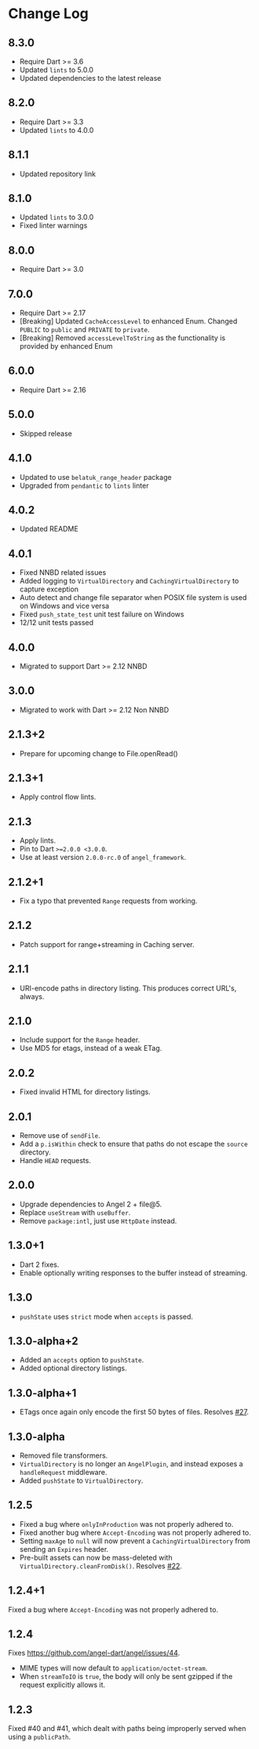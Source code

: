 # Change Log

## 8.3.0

* Require Dart >= 3.6
* Updated `lints` to 5.0.0
* Updated dependencies to the latest release

## 8.2.0

* Require Dart >= 3.3
* Updated `lints` to 4.0.0

## 8.1.1

* Updated repository link

## 8.1.0

* Updated `lints` to 3.0.0
* Fixed linter warnings

## 8.0.0

* Require Dart >= 3.0

## 7.0.0

* Require Dart >= 2.17
* [Breaking] Updated `CacheAccessLevel` to enhanced Enum. Changed `PUBLIC` to `public` and `PRIVATE` to `private`.
* [Breaking] Removed `accessLevelToString` as the functionality is provided by enhanced Enum

## 6.0.0

* Require Dart >= 2.16

## 5.0.0

* Skipped release

## 4.1.0

* Updated to use `belatuk_range_header` package
* Upgraded from `pendantic` to `lints` linter

## 4.0.2

* Updated README

## 4.0.1

* Fixed NNBD related issues
* Added logging to `VirtualDirectory` and `CachingVirtualDirectory` to capture exception
* Auto detect and change file separator when POSIX file system is used on Windows and vice versa
* Fixed `push_state_test` unit test failure on Windows
* 12/12 unit tests passed

## 4.0.0

* Migrated to support Dart >= 2.12 NNBD

## 3.0.0

* Migrated to work with Dart >= 2.12 Non NNBD

## 2.1.3+2

* Prepare for upcoming change to File.openRead()

## 2.1.3+1

* Apply control flow lints.

## 2.1.3

* Apply lints.
* Pin to Dart `>=2.0.0 <3.0.0`.
* Use at least version `2.0.0-rc.0` of `angel_framework`.

## 2.1.2+1

* Fix a typo that prevented `Range` requests from working.

## 2.1.2

* Patch support for range+streaming in Caching server.

## 2.1.1

* URI-encode paths in directory listing. This produces correct URL's, always.

## 2.1.0

* Include support for the `Range` header.
* Use MD5 for etags, instead of a weak ETag.

## 2.0.2

* Fixed invalid HTML for directory listings.

## 2.0.1

* Remove use of `sendFile`.
* Add a `p.isWithin` check to ensure that paths do not escape the `source` directory.
* Handle `HEAD` requests.

## 2.0.0

* Upgrade dependencies to Angel 2 + file@5.
* Replace `useStream` with `useBuffer`.
* Remove `package:intl`, just use `HttpDate` instead.

## 1.3.0+1

* Dart 2 fixes.
* Enable optionally writing responses to the buffer instead of streaming.

## 1.3.0

* `pushState` uses `strict` mode when `accepts` is passed.

## 1.3.0-alpha+2

* Added an `accepts` option to `pushState`.
* Added optional directory listings.

## 1.3.0-alpha+1

* ETags once again only encode the first 50 bytes of files. Resolves [#27](https://github.com/angel-dart/static/issues/27).

## 1.3.0-alpha

* Removed file transformers.
* `VirtualDirectory` is no longer an `AngelPlugin`, and instead exposes a `handleRequest` middleware.
* Added `pushState` to `VirtualDirectory`.

## 1.2.5

* Fixed a bug where `onlyInProduction` was not properly adhered to.
* Fixed another bug where `Accept-Encoding` was not properly adhered to.
* Setting `maxAge` to `null` will now prevent a `CachingVirtualDirectory` from sending an `Expires` header.
* Pre-built assets can now be mass-deleted with `VirtualDirectory.cleanFromDisk()`.
Resolves [#22](https://github.com/angel-dart/static/issues/22).

## 1.2.4+1

Fixed a bug where `Accept-Encoding` was not properly adhered to.

## 1.2.4

Fixes <https://github.com/angel-dart/angel/issues/44>.

* MIME types will now default to `application/octet-stream`.
* When `streamToIO` is `true`, the body will only be sent gzipped if the request explicitly allows it.

## 1.2.3

Fixed #40 and #41, which dealt with paths being improperly served when using a
`publicPath`.
